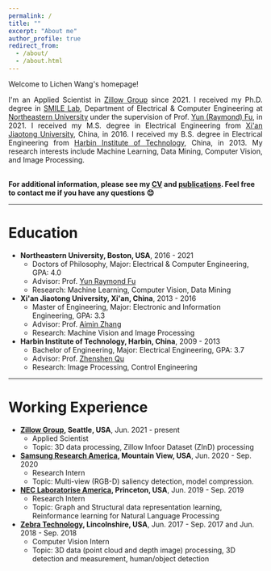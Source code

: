 ```yaml
---
permalink: /
title: ""
excerpt: "About me"
author_profile: true
redirect_from: 
  - /about/
  - /about.html
---
```


Welcome to Lichen Wang's homepage!

<div style="text-align: justify"> 
I'm an Applied Scientist in <a href="https://www.zillowgroup.com/">Zillow Group</a> since 2021. I received my Ph.D. degree in <a href="https://web.northeastern.edu/smilelab/">SMILE Lab</a>, Department of Electrical & Computer Engineering at <a href="https://www.northeastern.edu/">Northeastern University</a> under the supervision of Prof. <a href="http://www1.ece.neu.edu/~yunfu/">Yun (Raymond) Fu</a>, in 2021. I received my M.S. degree in Electrical Engineering from <a href="http://en.xjtu.edu.cn/">Xi'an Jiaotong University</a>, China, in 2016. I received my B.S. degree in Electrical Engineering from <a href="http://en.hit.edu.cn/">Harbin Institute of Technology</a>, China, in 2013. My research interests include Machine Learning, Data Mining, Computer Vision, and Image Processing.<br /><br />
</div>

**For additional information, please see my [CV](http://wanglichenxj.github.io/files/CV_lichen.pdf) and [publications](https://wanglichenxj.github.io/publications/). Feel free to contact me if you have any questions &#x1F60a;**


-----------
# Education

* **Northeastern University, Boston, USA**, 2016 - 2021
  * Doctors of Philosophy, Major: Electrical & Computer Engineering, GPA: 4.0
  * Advisor: Prof. [Yun Raymond Fu](http://www1.ece.neu.edu/~yunfu/)
  * Research: Machine Learning, Computer Vision, Data Mining
* **Xi'an Jiaotong University, Xi'an, China**, 2013 - 2016
  * Master of Engineering, Major: Electronic and Information Engineering, GPA: 3.3
  * Advisor: Prof. [Aimin Zhang](http://www.xjtu.edu.cn/jsnr.jsp?urltype=tree.TreeTempUrl&wbtreeid=1632&wbwbxjtuteacherid=1474)
  * Research: Machine Vision and Image Processing
* **Harbin Institute of Technology, Harbin, China**, 2009 - 2013
  * Bachelor of Engineering, Major: Electrical Engineering, GPA: 3.7
  * Advisor: Prof. [Zhenshen Qu](http://ai.hit.edu.cn/2021/0410/c13102a252720/pagem.htm)
  * Research: Image Processing, Control Engineering

-----------
# Working Experience
* **[Zillow Group](https://www.zillowgroup.com/), Seattle, USA**, Jun. 2021 - present
  * Applied Scientist
  * Topic: 3D data processing, Zillow Infoor Dataset (ZInD) processing
* **[Samsung Research America](https://www.sra.samsung.com/), Mountain View, USA**, Jun. 2020 - Sep. 2020
  * Research Intern
  * Topic: Multi-view (RGB-D) saliency detection, model compression.
* **[NEC Laboratorise America](https://www.nec-labs.com/), Princeton, USA**, Jun. 2019 - Sep. 2019
  * Research Intern
  * Topic: Graph and Structural data representation learning, Reinformance learning for Natural Language Processing
* **[Zebra Technology](https://www.zebra.com/us/en.html), Lincolnshire, USA**, Jun. 2017 - Sep. 2017 and Jun. 2018 - Sep. 2018
  * Computer Vision Intern
  * Topic: 3D data (point cloud and depth image) processing, 3D detection and measurement, human/object detection





<!-- -----------


# Activities 

* <span style="color:Blue"> [May 8, 2021] </span> - One long paper is accepted at [Springer Nature Computer Science ](https://link.springer.com/article/10.1007/s42979-021-00690-w) Journal.
* <span style="color:Blue"> [March 3, 2021] </span> - One paper won the [<span style ="color:Red">**3rd Best Paper Award**</span>](https://tonmoy-hossain.github.io/files/ICCIT-Best-Paper.pdf) at [ICCIT 2020](http://iccit.org.bd/2020/).
* <span style="color:Blue"> [January 23, 2021] </span> - One long paper is accepted at [Springer Nature Computer Science](https://link.springer.com/article/10.1007/s42979-021-00487-x) Journal.
* <span style="color:Blue"> [December 19-21, 2020] </span> - Served as an IT-subcommittee member at [ICCIT 2020](http://iccit.org.bd/2020/)
* <span style="color:Blue"> [November 28, 2020] </span> - One short paper was accepted at [ICECE 2020](http://icece.buet.ac.bd/2020/).  
* <span style="color:Blue"> [November 9, 2020] </span> - One paper won the [<span style ="color:Red">**Best Paper Award**</span>](https://tonmoy-hossain.github.io/files/Best_Paper_Award.png) under <i>Data Mining and Data Analytics and Big Data</i> category at [IEEE-IEMCON 2020](https://ieee-iemcon.org/).
* <span style="color:Blue"> [November 3, 2020] </span> - A long paper was accepted at [ICCIT 2020](http://iccit.org.bd/2020/).
* <span style="color:Blue"> [October 4, 2020] </span> - A short paper was accepted at [ICAICT 2020](http://icaict.uiu.ac.bd/).
* <span style="color:Blue"> [September 11, 2020] </span> - A long paper was accepted at [IEEE-IEMCON 2020](https://ieee-iemcon.org/).
* <span style="color:Blue"> [August 13, 2020] </span> - A pre-print version of a journal submitted [paper](https://assets.researchsquare.com/files/rs-56285/v1_stamped.pdf) is published at [Research Square](https://www.researchsquare.com/article/rs-56285/v1).
* <span style="color:Blue"> [June 09, 2020] </span> - A long paper was accepted at [ICACIE 2020](https://www.icacie.com/2020/).
* <span style="color:Blue"> [June 07, 2020] </span> - A short paper was presented at [Tensymp 2020](http://tensymp2020.com/) [(presentation)](https://tonmoy-hossain.github.io/files/tensymp_presentation.pdf).
* <span style="color:Blue"> [April 28, 2020] </span> - One paper got accepted to [Tensymp 2020](http://tensymp2020.com/).
* <span style="color:Blue"> [January 26, 2020] </span> - Joined as a Lecturer in the [Department of CSE, Ahsanullah University of Science and Technology](http://aust.edu/).
* <span style="color:Blue"> [December 21, 2019] </span> - A [paper](https://ieeexplore.ieee.org/document/9068847) was presented at EICT 2019.
* <span style="color:Blue"> [December 19, 2019] </span> - Attended [ICCIT 2019](http://iccit.org.bd/2019/), in Dhaka, Bangladesh and presented a [paper](https://ieeexplore.ieee.org/document/9038609). 
* <span style="color:Blue"> [November 24, 2019] </span> - One [paper](https://ieeexplore.ieee.org/document/9068847) got accepted to EICT 2019.
* <span style="color:Blue"> [November 21, 2019] </span> - One [paper](https://ieeexplore.ieee.org/document/9038609) got accepted to [ICCIT 2019](http://iccit.org.bd/2019/).
* <span style="color:Blue"> [August 25, 2019] </span> - Joined as an Adjunct Lecturer in the [Department of CSE, Ahsanullah University of Science and Technology](http://aust.edu/).
* <span style="color:Blue"> [June 23, 2019]  </span> - Successfully defended my [B.Sc. Thesis](https://tonmoy-hossain.github.io/files/Hossain_Tonmoy_B.Sc._Thesis.pdf). 
* <span style="color:Blue"> [May 05, 2019] </span> - Attended [ICASERT 2019](http://home.ewubd.edu/events/1st-international-conference-on-advances-in-science-engineering-and-robotics-technology-icasert-2019/), in Dhaka, Bangladesh, and presented a [paper](https://ieeexplore.ieee.org/document/8934561).  
* <span style="color:Blue"> [April 10, 2019] </span> - One [paper](https://ieeexplore.ieee.org/document/8934561) got accepted to [ICASERT 2019](http://home.ewubd.edu/events/1st-international-conference-on-advances-in-science-engineering-and-robotics-technology-icasert-2019/)
* <span style="color:Blue"> [March 23, 2019] </span> - Ranked 7th position at [Inter University Math Olympiad](http://tonmoy-hossain.github.io/files/Math_Olympiad.pdf)
* <span style="color:Blue"> [March 13, 2019] </span> - One [journal paper](https://thesai.org/Downloads/Volume10No3/Paper_68-A_Gender_Neutral_Approach_to_Detect_Early_Alzheimers_Disease.pdf) got accepted to [International Journal of Advanced Computer Science and Applications (IJACSA)](https://thesai.org/Publications/IJACSA/)
* <span style="color:Blue"> [March 1, 2019] </span> - One [journal paper](https://www.ijser.org/researchpaper/Brain-Tumor-Segmentation-Techniques-on-Medical-Images-A-Review.pdf) got accepted.

----------- -->



